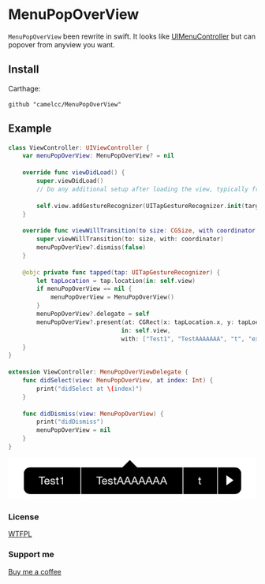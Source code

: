 MenuPopOverView
===============

`MenuPopOverView` been rewrite in swift. It looks like [UIMenuController](https://developer.apple.com/library/ios/documentation/iPhone/Reference/UIMenuController_Class/UIMenuController.html) but can popover from anyview you want.

## Install

Carthage:

`github "camelcc/MenuPopOverView"`

## Example

```swift
class ViewController: UIViewController {
    var menuPopOverView: MenuPopOverView? = nil

    override func viewDidLoad() {
        super.viewDidLoad()
        // Do any additional setup after loading the view, typically from a nib.

        self.view.addGestureRecognizer(UITapGestureRecognizer.init(target: self, action: #selector(tapped(tap:))))
    }

    override func viewWillTransition(to size: CGSize, with coordinator: UIViewControllerTransitionCoordinator) {
        super.viewWillTransition(to: size, with: coordinator)
        menuPopOverView?.dismiss(false)
    }

    @objc private func tapped(tap: UITapGestureRecognizer) {
        let tapLocation = tap.location(in: self.view)
        if menuPopOverView == nil {
            menuPopOverView = MenuPopOverView()
        }
        menuPopOverView?.delegate = self
        menuPopOverView?.present(at: CGRect(x: tapLocation.x, y: tapLocation.y, width: 0, height: 0),
                                in: self.view,
                                with: ["Test1", "TestAAAAAAA", "t", "example", "loooooooooooooooongbutton"])
    }
}

extension ViewController: MenuPopOverViewDelegate {
    func didSelect(view: MenuPopOverView, at index: Int) {
        print("didSelect at \(index)")
    }

    func didDismiss(view: MenuPopOverView) {
        print("didDismiss")
        menuPopOverView = nil
    }
}
```

![popover](./popOver.png)

### License
[WTFPL](http://www.wtfpl.net/txt/copying)

### Support me
[Buy me a coffee](https://paypal.me/camelcc)
